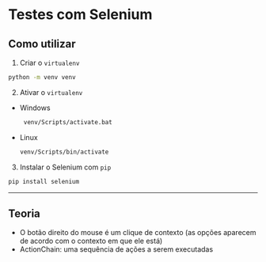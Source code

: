 # Testes com Selenium

## Como utilizar
1. Criar o `virtualenv`
  ```bash
  python -m venv venv
  ```
2. Ativar o `virtualenv`
  - Windows
     ```bash
      venv/Scripts/activate.bat
      ```
  - Linux
    ```bash
    venv/Scripts/bin/activate
    ```
3. Instalar o Selenium com `pip`
  ```bash
  pip install selenium
  ```

---

## Teoria

* O botão direito do mouse é um clique de contexto (as opções aparecem de acordo com o contexto em que ele está)
* ActionChain: uma sequência de ações a serem executadas
